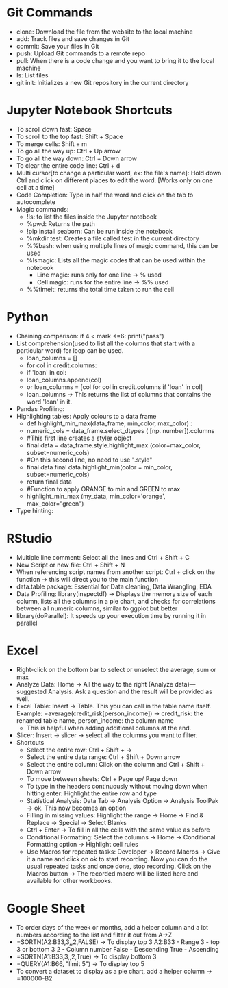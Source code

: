 # Git Commands

- clone: Download the file from the website to the local machine
- add: Track files and save changes in Git
- commit: Save your files in Git
- push: Upload Git commands to a remote repo
- pull: When there is a code change and you want to bring it to the local machine
- ls: List files
- git init: Initializes a new Git repository in the current directory

# Jupyter Notebook Shortcuts

- To scroll down fast: Space
- To scroll to the top fast: Shift + Space
- To merge cells: Shift + m
- To go all the way up: Ctrl + Up arrow
- To go all the way down: Ctrl + Down arrow
- To clear the entire code line: Ctrl + d
- Multi cursor[to change a particular word, ex: the file's name]: Hold down Ctrl  and click on different places to edit the word. [Works only on one cell at a time]
- Code Completion: Type in half the word and click on the tab to autocomplete
- Magic commands:
  - !ls: to list the files inside the Jupyter notebook
  - %pwd: Returns the path
  - !pip install seaborn: Can be run inside the notebook
  - %mkdir test: Creates a file called test in the current directory
  - %%bash: when using multiple lines of magic command, this can be used
  - %lsmagic: Lists all the magic codes that can be used within the notebook
    - Line magic: runs only for one line -> % used 
    - Cell magic: runs for the entire line -> %% used
  - %%timeit: returns the total time taken to run the cell

# Python

- Chaining comparison: if 4 < mark <=6: print("pass")
- List comprehension(used to list all the columns that start with a particular word) for loop can be used. 
    - loan_columns = [] 
    - for col in credit.columns:
    - if 'loan' in col:
    - loan_columns.append(col)
    - or loan_columns = [col for col in credit.columns if 'loan' in col]
    - loan_columns -> This returns the list of columns that contains the word 'loan' in it.
-  Pandas Profiling:
-  Highlighting tables: Apply colours to a data frame
    - def highlight_min_max(data_frame, min_color, max_color) : 
    - numeric_cols = data_frame.select_dtypes ( [np. number]).columns
    - #This first line creates a styler object
    - final data = data_frame.style.highlight_max (color=max_color, subset=numeric_cols)
    - #On this second line, no need to use ".style"
    - final data final data.highlight_min(color = min_color, subset=numeric_cols) 
    - return final data
    - #Function to apply ORANGE to min and GREEN to max
    - highlight_min_max (my_data, min_color='orange', max_color="green")
- Type hinting:

# RStudio
- Multiple line comment: Select all the lines and Ctrl + Shift + C
- New Script or new file: Ctrl + Shift + N
- When referencing script names from another script: Ctrl + click on the function -> this will direct you to the main function
- data.table package: Essential for Data cleaning, Data Wrangling, EDA
- Data Profiling: library(inspectdf) -> Displays the memory size of each column, lists all the columns in a pie chart, and checks for correlations between all numeric columns, similar to ggplot but better
- library(doParallel): It speeds up your execution time by running it in parallel

# Excel
- Right-click on the bottom bar to select or unselect the average, sum or max
- Analyze Data: Home -> All the way to the right (Analyze data)—suggested Analysis. Ask a question and the result will be provided as well. 
- Excel Table: Insert -> Table. This you can call in the table name itself. Example: =average(credit_risk[person_income]) -> credit_risk: the renamed table name, person_income: the column name
  - This is helpful when adding additional columns at the end. 
- Slicer: Insert -> slicer -> select all the columns you want to filter.
- Shortcuts
  - Select the entire row: Ctrl + Shift + ->
  - Select the entire data range: Ctrl + Shift + Down arrow
  - Select the entire column: Click on the column and Ctrl + Shift + Down arrow
  - To move between sheets: Ctrl + Page up/ Page down
  - To type in the headers continuously without moving down when hitting enter: Highlight the entire row and type
  - Statistical Analysis: Data Tab -> Analysis Option -> Analysis ToolPak -> ok. This now becomes an option
  - Filling in missing values: Highlight the range -> Home -> Find & Replace -> Special -> Select Blanks
  - Ctrl + Enter -> To fill in all the cells with the same value as before
  - Conditional Formatting: Select the columns -> Home -> Conditional Formatting option -> Highlight cell rules
  - Use Macros for repeated tasks: Developer -> Record Macros -> Give it a name and click on ok to start recording. Now you can do the usual repeated tasks and once done, stop recording. Click on the Macros button -> The recorded macro will be listed here and available for other workbooks.
 
# Google Sheet
- To order days of the week or months, add a helper column and a lot numbers according to the list and filter it out from A->Z
- =SORTN(A2:B33,3,,2,FALSE) -> To display top 3
  A2:B33 - Range
  3 - top 3 or bottom 3
  2 - Column number
  False - Descending
  True - Ascending
- =SORTN(A1:B33,3,,2,True) -> To display bottom 3
- =QUERY(A1:B66, "limit 5") -> To display top 5
- To convert a dataset to display as a pie chart, add a helper column -> =100000-B2 

